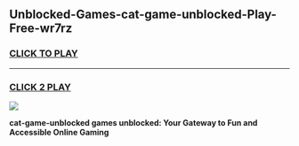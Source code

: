 
## Unblocked-Games-cat-game-unblocked-Play-Free-wr7rz
<h3>
<a href="https://premium76.site?title=cat-game-unblocked&ref=20A">CLICK TO PLAY</a></h3>
<hr>

<h3>
<a href="https://premium76.site?title=cat-game-unblocked&ref=20A">CLICK 2 PLAY</a>
  
</h3>

<a href="https://premium76.site?title=cat-game-unblocked&ref=20A"><img src="https://clearcache.store/games.png"></a>


**cat-game-unblocked games unblocked: Your Gateway to Fun and Accessible Online Gaming**
